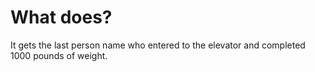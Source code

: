 # What does?

It gets the last person name who entered to the elevator and completed 1000 pounds of weight.



